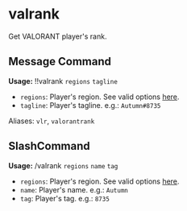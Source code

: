 # valrank

Get VALORANT player's rank.

## Message Command

**Usage:** !!valrank `regions` `tagline`

- `regions`: Player's region. See valid options [here](/docs/valorant/regions).
- `tagline`: Player's tagline. e.g.: `Autumn#8735`

Aliases: `vlr`, `valorantrank`

## SlashCommand

**Usage:** /valrank `regions` `name` `tag`

- `regions`: Player's region. See valid options [here](/docs/valorant/regions).
- `name`: Player's name. e.g.: `Autumn`
- `tag`: Player's tag. e.g.: `8735`